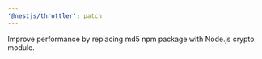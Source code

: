 ```yaml
---
'@nestjs/throttler': patch
---
```


Improve performance by replacing md5 npm package with Node.js crypto module.
